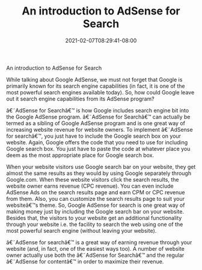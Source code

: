 ﻿---
title: "An introduction to AdSense for Search"
date: 2021-02-07T08:29:41-08:00
description: "AdsenseArticles Tips for Web Success"
featured_image: "/images/AdsenseArticles.jpg"
tags: ["AdsenseArticles"]
---

An introduction to AdSense for Search

While talking about Google AdSense, we must not forget that Google is primarily known for its search engine capabilities (in fact, it is one of the most powerful search engines available today). So, how could Google leave out it search engine capabilities from its AdSense program?

â€˜AdSense for Searchâ€™ is how Google includes search engine bit into the Google AdSense program. â€˜AdSense for Searchâ€™ can actually be termed as a sibling of Google AdSense program and is one great way of increasing website revenue for website owners. To implement â€˜AdSense for searchâ€™, you just have to include the Google search box on your website. Again, Google offers the code that you need to use for including Google search box. You just have to paste the code at whatever place you deem as the most appropriate place for Google search box.

When your website visitors use Google search bar on your website, they get almost the same results as they would by using Google separately through Google.com. When these website visitors click the search results, the website owner earns revenue (CPC revenue). You can even include AdSense Ads on the search results page and earn CPM or CPC revenue from them. Also, you can customize the search results page to suit your websiteâ€™s theme. So, Google AdSense for search is one great way of making money just by including the Google search bar on your website. Besides that, the visitors to your website get an additional functionality through your website i.e. the facility to search the web using one of the most powerful search engine (without leaving your website).

â€˜AdSense for searchâ€™ is a great way of earning revenue through your website (and, in fact, one of the easiest ways too). A number of website owner actually use both the â€˜AdSense for Searchâ€™ and the regular â€˜AdSense for contentâ€™ in order to maximize their revenue.
